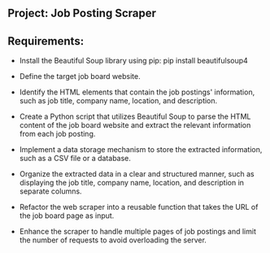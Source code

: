 ## Project: Job Posting Scraper

## Requirements:

- Install the Beautiful Soup library using pip: pip install beautifulsoup4

- Define the target job board website.

- Identify the HTML elements that contain the job postings' information, such as job title, company name, location, and description.

- Create a Python script that utilizes Beautiful Soup to parse the HTML content of the job board website and extract the relevant information from each job posting.

- Implement a data storage mechanism to store the extracted information, such as a CSV file or a database.

- Organize the extracted data in a clear and structured manner, such as displaying the job title, company name, location, and description in separate columns.

- Refactor the web scraper into a reusable function that takes the URL of the job board page as input.

- Enhance the scraper to handle multiple pages of job postings and limit the number of requests to avoid overloading the server.